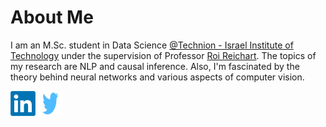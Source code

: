 # About Me
I am an M.Sc. student in Data Science [@Technion - Israel Institute of Technology](https://www.technion.ac.il/en/home-2/) under the supervision of Professor [Roi Reichart](https://iew.technion.ac.il/~roiri/). 
The topics of my research are NLP and causal inference. Also, I'm fascinated by the theory behind neural networks and various aspects of computer vision.

[<img alt="LinkedIn" height= "40px" width="40px" src="Other/LinkedIn.png" />](https://www.linkedin.com/in/yair-gat/)
[<img alt="Twitter" height= "40px" width="40px" src="Other/twitter.PNG" />](https://twitter.com/YairGat1)

